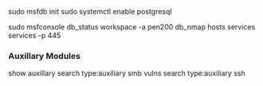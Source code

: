 sudo msfdb init
sudo systemctl enable postgresql

sudo msfconsole
db_status
workspace -a pen200
db_nmap
hosts
services
services -p 445

### Auxillary Modules

show auxillary
search type:auxiliary smb
vulns
search type:auxiliary ssh


